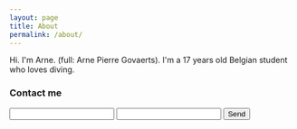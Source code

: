 ```yaml
---
layout: page
title: About
permalink: /about/
---
```


Hi. I'm Arne. (full: Arne Pierre Govaerts). I'm a 17 years old Belgian student who loves diving.

### Contact me

<form action="http://formspree.io/arne.govaerts@telenet.be">
    <input type="text" name="name">
    <input type="email" name="_replyto">
    <input type="hidden" name="_subject" value="New submission!" />
    <input type="text" name="_gotcha" style="display:none" />
    <input type="submit" value="Send">
</form> 
